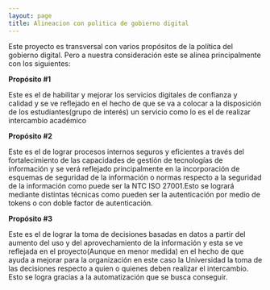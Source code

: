 ```yaml
---
layout: page
title: Alineacion con politica de gobierno digital
---
```



Este proyecto es transversal con varios propósitos de la política del gobierno digital. Pero a nuestra consideración este se alinea principalmente con los siguientes:

**Propósito #1**

Este es el de habilitar y mejorar los servicios digitales de confianza y calidad y se ve reflejado en el hecho de que se va a colocar a la disposición de los estudiantes(grupo de interés) un servicio como lo es el de realizar intercambio académico

**Propósito #2**

Este es el de lograr procesos internos seguros y eficientes a través del fortalecimiento de las capacidades de gestión de tecnologías de información y se verá reflejado principalmente en la incorporación de esquemas de seguridad de la información o normas respecto a la seguridad de la información como puede ser la NTC ISO 27001.Esto se logrará mediante distintas técnicas como pueden ser la autenticación por medio de tokens o con doble factor de autenticación.

**Propósito #3**

Este es el de lograr la toma de decisiones basadas en datos a partir del aumento del uso y del aprovechamiento de la información y esta se ve reflejada en el proyecto(Aunque en menor medida) en el hecho de que ayuda a mejorar para la organización en este caso la Universidad la toma de las decisiones respecto a quien o quienes deben realizar el intercambio. Esto se logra gracias a la automatización que se busca conseguir.
